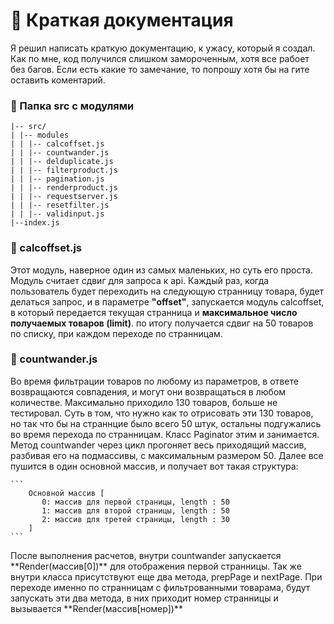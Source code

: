 # :green_book: Краткая документация

<p>
Я решил написать краткую документацию, к ужасу, который я создал. Как по мне, код получился слишком замороченным, хотя все рабоет без багов. Если есть какие то замечание, то попрошу хотя бы на гите оставить коментарий.
</p>

### :open_file_folder: Папка src с модулями

```
|-- src/
| |-- modules
| | |-- calcoffset.js
| | |-- countwander.js
| | |-- delduplicate.js
| | |-- filterproduct.js
| | |-- pagination.js
| | |-- renderproduct.js
| | |-- requestserver.js
| | |-- resetfilter.js
| | |-- validinput.js
|--index.js
```

### :file_folder: calcoffset.js

<p>
  Этот модуль, наверное один из самых маленьких, но суть его проста. Модуль считает сдвиг для запроса к api. Каждый раз, когда пользователь будет переходить на следующую странницу товара, будет делаться запрос, и в параметре <strong>"offset"</strong>, запускается модуль calcoffset, в который передается текущая странница и <strong>максимальное число получаемых товаров (limit)</strong>. по итогу получается сдвиг на 50 товаров по списку, при каждом переходе по странницам.
</p>

### :file_folder: countwander.js

<p>
    Во время фильтрации товаров по любому из параметров, в ответе возвращаются совпадения, и могут они возвращаться в любом количестве. Максимально приходило 130 товаров, больше не тестировал. Суть в том, что нужно как то отрисовать эти 130 товаров, но так что бы на страннцие было всего 50 штук, остальны подгужались во время перехода по странницам. Класс Paginator этим и занимается. Метод countwander через цикл прогоняет весь приходящий массив, разбивая его на подмассивы, с максимальным размером 50. Далее все пушится в один основной массив, и получает вот такая структура:
</p>

    ```
        Основной массив [
           0: массив для первой страницы, length : 50
           1: массив для второй страницы, length : 50
           2: массив для третей страницы, length : 30
        ]
    ```
<p>
После выполнения расчетов, внутри countwander запускается **Render(массив[0])** для отображения первой странницы. Так же внутри класса присутствуют еще два метода, prepPage и nextPage. При переходе именно по странницам с фильтрованными товарама, будут запускать эти два метода, в них приходит номер странницы и вызывается **Render(массив[номер])**
</p>
